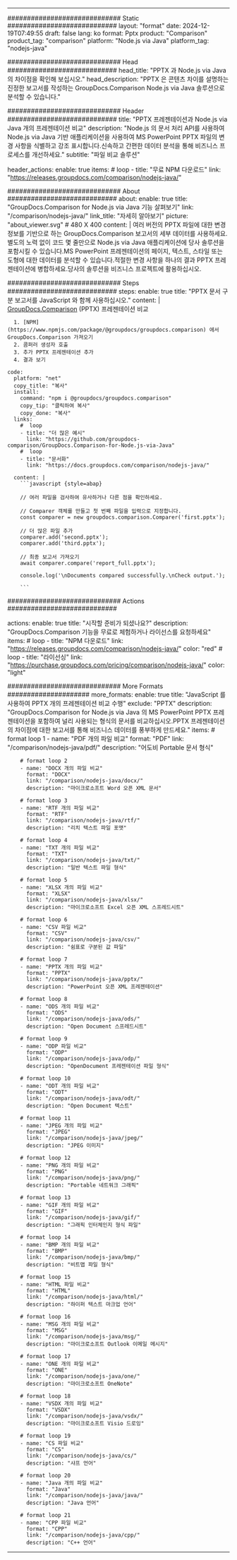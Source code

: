 
---
############################# Static ############################
layout: "format"
date:  2024-12-19T07:49:55
draft: false
lang: ko
format: Pptx
product: "Comparison"
product_tag: "comparison"
platform: "Node.js via Java"
platform_tag: "nodejs-java"

############################# Head ############################
head_title: "PPTX 과 Node.js via Java 의 차이점을 확인해 보십시오."
head_description: "PPTX 은 콘텐츠 차이를 설명하는 진정한 보고서를 작성하는 GroupDocs.Comparison Node.js via Java 솔루션으로 분석할 수 있습니다."

############################# Header ############################
title: "PPTX 프레젠테이션과 Node.js via Java 개의 프레젠테이션 비교" 
description: "Node.js 의 문서 처리 API를 사용하여 Node.js via Java 기반 애플리케이션을 사용하여 MS PowerPoint PPTX 파일의 변경 사항을 식별하고 강조 표시합니다.신속하고 간편한 데이터 분석을 통해 비즈니스 프로세스를 개선하세요."
subtitle: "파일 비교 솔루션" 

header_actions:
  enable: true
  items:
    #  loop
    - title: "무료 NPM 다운로드"
      link: "https://releases.groupdocs.com/comparison/nodejs-java/"
      
############################# About ############################
about:
    enable: true
    title: "GroupDocs.Comparison for Node.js via Java 기능 살펴보기"
    link: "/comparison/nodejs-java/"
    link_title: "자세히 알아보기"
    picture: "about_viewer.svg" # 480 X 400
    content: |
       여러 버전의 PPTX 파일에 대한 변경 정보를 기반으로 하는 GroupDocs.Comparison 보고서의 세부 데이터를 사용하세요.별도의 노력 없이 코드 몇 줄만으로 Node.js via Java 애플리케이션에 당사 솔루션을 포함시킬 수 있습니다.MS PowerPoint 프레젠테이션의 페이지, 텍스트, 스타일 또는 도형에 대한 데이터를 분석할 수 있습니다.적절한 변경 사항을 하나의 결과 PPTX 프레젠테이션에 병합하세요.당사의 솔루션을 비즈니스 프로젝트에 활용하십시오.

############################# Steps ############################
steps:
    enable: true
    title: "PPTX 문서 구분 보고서를 JavaScript 와 함께 사용하십시오."
    content: |
      [GroupDocs.Comparison](https://products.groupdocs.com/comparison/nodejs-java/) (PPTX) 프레젠테이션 비교
      
      1. [NPM](https://www.npmjs.com/package/@groupdocs/groupdocs.comparison) 에서 GroupDocs.Comparison 가져오기
      2. 콤퍼러 생성자 호출
      3. 추가 PPTX 프레젠테이션 추가
      4. 결과 보기
   
    code:
      platform: "net"
      copy_title: "복사"
      install:
        command: "npm i @groupdocs/groupdocs.comparison"
        copy_tip: "클릭하여 복사"
        copy_done: "복사"
      links:
        #  loop
        - title: "더 많은 예시"
          link: "https://github.com/groupdocs-comparison/GroupDocs.Comparison-for-Node.js-via-Java"
        #  loop
        - title: "문서화"
          link: "https://docs.groupdocs.com/comparison/nodejs-java/"
          
      content: |
        ```javascript {style=abap}

        // 여러 파일을 검사하여 유사하거나 다른 점을 확인하세요.

        // Comparer 객체를 만들고 첫 번째 파일을 입력으로 지정합니다.
        const comparer = new groupdocs.comparison.Comparer('first.pptx');

        // 더 많은 파일 추가
        comparer.add('second.pptx');
        comparer.add('third.pptx');

        // 최종 보고서 가져오기
        await comparer.compare('report_full.pptx');

        console.log('\nDocuments compared successfully.\nCheck output.');
        
        ```            

############################# Actions ############################

actions:
  enable: true
  title: "시작할 준비가 되셨나요?"
  description: "GroupDocs.Comparison 기능을 무료로 체험하거나 라이선스를 요청하세요"
  items:
    #  loop
    - title: "NPM 다운로드"
      link: "https://releases.groupdocs.com/comparison/nodejs-java/"
      color: "red"
        #  loop
    - title: "라이선싱"
      link: "https://purchase.groupdocs.com/pricing/comparison/nodejs-java/"
      color: "light"


############################# More Formats #####################
more_formats:
    enable: true
    title: "JavaScript 를 사용하여 PPTX 개의 프레젠테이션 비교 수행"
    exclude: "PPTX"
    description: "GroupDocs.Comparison for Node.js via Java 의 MS PowerPoint PPTX 프레젠테이션을 포함하여 널리 사용되는 형식의 문서를 비교하십시오.PPTX 프레젠테이션의 차이점에 대한 보고서를 통해 비즈니스 데이터를 풍부하게 만드세요."
    items: 
        # format loop 1
        - name: "PDF 개의 파일 비교"
          format: "PDF"
          link: "/comparison/nodejs-java/pdf/"
          description: "어도비 Portable 문서 형식"

        # format loop 2
        - name: "DOCX 개의 파일 비교"
          format: "DOCX"
          link: "/comparison/nodejs-java/docx/"
          description: "마이크로소프트 Word 오픈 XML 문서"

        # format loop 3
        - name: "RTF 개의 파일 비교"
          format: "RTF"
          link: "/comparison/nodejs-java/rtf/"
          description: "리치 텍스트 파일 포맷"

        # format loop 4
        - name: "TXT 개의 파일 비교"
          format: "TXT"
          link: "/comparison/nodejs-java/txt/"
          description: "일반 텍스트 파일 형식"

        # format loop 5
        - name: "XLSX 개의 파일 비교"
          format: "XLSX"
          link: "/comparison/nodejs-java/xlsx/"
          description: "마이크로소프트 Excel 오픈 XML 스프레드시트"

        # format loop 6
        - name: "CSV 파일 비교"
          format: "CSV"
          link: "/comparison/nodejs-java/csv/"
          description: "쉼표로 구분된 값 파일"

        # format loop 7
        - name: "PPTX 개의 파일 비교"
          format: "PPTX"
          link: "/comparison/nodejs-java/pptx/"
          description: "PowerPoint 오픈 XML 프레젠테이션"

        # format loop 8
        - name: "ODS 개의 파일 비교"
          format: "ODS"
          link: "/comparison/nodejs-java/ods/"
          description: "Open Document 스프레드시트"

        # format loop 9
        - name: "ODP 파일 비교"
          format: "ODP"
          link: "/comparison/nodejs-java/odp/"
          description: "OpenDocument 프레젠테이션 파일 형식"

        # format loop 10
        - name: "ODT 개의 파일 비교"
          format: "ODT"
          link: "/comparison/nodejs-java/odt/"
          description: "Open Document 텍스트"

        # format loop 11
        - name: "JPEG 개의 파일 비교"
          format: "JPEG"
          link: "/comparison/nodejs-java/jpeg/"
          description: "JPEG 이미지"

        # format loop 12
        - name: "PNG 개의 파일 비교"
          format: "PNG"
          link: "/comparison/nodejs-java/png/"
          description: "Portable 네트워크 그래픽"

        # format loop 13
        - name: "GIF 개의 파일 비교"
          format: "GIF"
          link: "/comparison/nodejs-java/gif/"
          description: "그래픽 인터체인지 형식 파일"

        # format loop 14
        - name: "BMP 개의 파일 비교"
          format: "BMP"
          link: "/comparison/nodejs-java/bmp/"
          description: "비트맵 파일 형식"

        # format loop 15
        - name: "HTML 파일 비교"
          format: "HTML"
          link: "/comparison/nodejs-java/html/"
          description: "하이퍼 텍스트 마크업 언어"

        # format loop 16
        - name: "MSG 개의 파일 비교"
          format: "MSG"
          link: "/comparison/nodejs-java/msg/"
          description: "마이크로소프트 Outlook 이메일 메시지"

        # format loop 17
        - name: "ONE 개의 파일 비교"
          format: "ONE"
          link: "/comparison/nodejs-java/one/"
          description: "마이크로소프트 OneNote"

        # format loop 18
        - name: "VSDX 개의 파일 비교"
          format: "VSDX"
          link: "/comparison/nodejs-java/vsdx/"
          description: "마이크로소프트 Visio 드로잉"

        # format loop 19
        - name: "CS 파일 비교"
          format: "CS"
          link: "/comparison/nodejs-java/cs/"
          description: "샤프 언어"

        # format loop 20
        - name: "Java 개의 파일 비교"
          format: "Java"
          link: "/comparison/nodejs-java/java/"
          description: "Java 언어"
          
        # format loop 21
        - name: "CPP 파일 비교"
          format: "CPP"
          link: "/comparison/nodejs-java/cpp/"
          description: "C++ 언어"
---